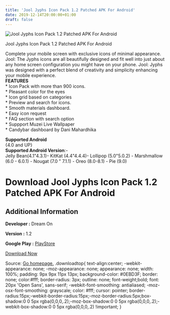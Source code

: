 ```yaml
---
title: 'Jool Jyphs Icon Pack 1.2 Patched APK For Android'
date: 2019-12-14T20:00:00+01:00
draft: false
---
```


![Jool Jyphs Icon Pack 1.2 Patched APK For Android](https://i2.wp.com/apkhome.net/wp-content/uploads/2019/12/Jool-Jyphs-Icon-Pack-1.2-Patched.png "Jool Jyphs Icon Pack 1.2 Patched APK For Android")

  

Jool Jyphs Icon Pack 1.2 Patched APK For Android

Complete your mobile screen with exclusive icons of minimal appearance. Jool: The Jyphs icons are all beautifully designed and fit well into just about any home screen configuration you might have on your phone. Jool: Jyphs was designed with a perfect blend of creativity and simplicity enhancing your mobile experience.  
**FEATURES**  
\* Icon Pack with more than 900 icons.  
\* Pleasant color for the eyes  
\* Icon grid based on categories  
\* Preview and search for icons.  
\* Smooth materials dashboard.  
\* Easy icon request  
\* FAQ section with search option  
\* Suppport Muzei Live Wallpaper  
\* Candybar dashboard by Dani Mahardhika

**Supported Android**  
{4.0 and UP}  
**Supported Android Version**:-  
Jelly Bean(4.1"4.3.1)- KitKat (4.4"4.4.4)- Lollipop (5.0"5.0.2) - Marshmallow (6.0 - 6.0.1) - Nougat (7.0 " 7.1.1) - Oreo (8.0-8.1) - Pie (9.0)

Download Jool Jyphs Icon Pack 1.2 Patched APK For Android
=========================================================

Additional Information
----------------------

**Developer :** Dream On

**Version :** 1.2

**Google Play :** [PlayStore](https://play.google.com/store/apps/details?id=com.dreamon.jool.jyphs)

  

[Download Now](https://store4app.co/post/jool-jyphs-icon-pack-1-2-patched-apk-for-android_1576349969)

  
Source: [Go homepage.](https://store4app.co/post/jool-jyphs-icon-pack-1-2-patched-apk-for-android_1576349969) .downloadtop{ text-align:center; -webkit-appearance: none; -moz-appearance: none; appearance: none; width: 100%; padding: 9px 9px 11px 13px; background-color: #0EBD3F; border: none; color:#fff; border-radius: 3px; outline: none; font-weight;bold; font: 20px 'Open Sans', sans-serif; -webkit-font-smoothing: antialiased; -moz-osx-font-smoothing: grayscale; color: #fff; cursor: pointer; border-radius:15px;-webkit-border-radius:15px;-moz-border-radius:5px;box-shadow:0 0 5px rgba(0,0,0,.2);-moz-box-shadow:0 0 5px rgba(0,0,0,.2);-webkit-box-shadow:0 0 5px rgba(0,0,0,.2) !important; }